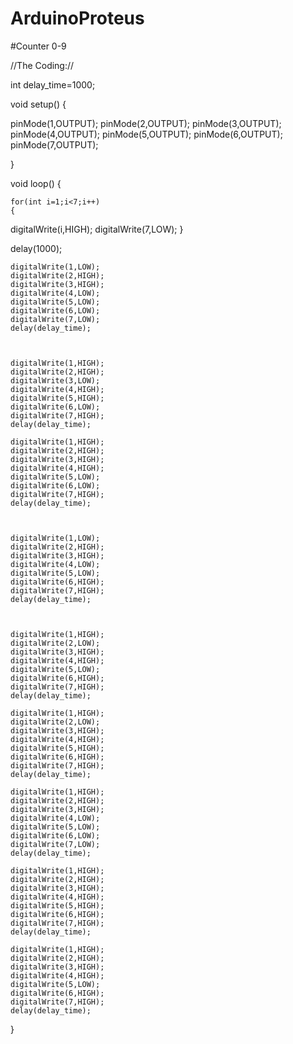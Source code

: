# ArduinoProteus

#Counter 0-9

//The Coding://


int delay_time=1000;

void setup() {
 
  
  pinMode(1,OUTPUT);
  pinMode(2,OUTPUT);
  pinMode(3,OUTPUT);
  pinMode(4,OUTPUT);
  pinMode(5,OUTPUT);
  pinMode(6,OUTPUT);
  pinMode(7,OUTPUT);

}

void loop() {

 
    for(int i=1;i<7;i++)
    {
   digitalWrite(i,HIGH);
   digitalWrite(7,LOW);
    }
   
 delay(1000);
  
    digitalWrite(1,LOW);
    digitalWrite(2,HIGH);
    digitalWrite(3,HIGH);
    digitalWrite(4,LOW);
    digitalWrite(5,LOW);
    digitalWrite(6,LOW);
    digitalWrite(7,LOW);
    delay(delay_time);



    digitalWrite(1,HIGH);
    digitalWrite(2,HIGH);
    digitalWrite(3,LOW);
    digitalWrite(4,HIGH);
    digitalWrite(5,HIGH);
    digitalWrite(6,LOW);
    digitalWrite(7,HIGH);
    delay(delay_time);
    
    digitalWrite(1,HIGH);
    digitalWrite(2,HIGH);
    digitalWrite(3,HIGH);
    digitalWrite(4,HIGH);
    digitalWrite(5,LOW);
    digitalWrite(6,LOW);
    digitalWrite(7,HIGH);
    delay(delay_time);



    digitalWrite(1,LOW);
    digitalWrite(2,HIGH);
    digitalWrite(3,HIGH);
    digitalWrite(4,LOW);
    digitalWrite(5,LOW);
    digitalWrite(6,HIGH);
    digitalWrite(7,HIGH);
    delay(delay_time);



    digitalWrite(1,HIGH);
    digitalWrite(2,LOW);
    digitalWrite(3,HIGH);
    digitalWrite(4,HIGH);
    digitalWrite(5,LOW);
    digitalWrite(6,HIGH);
    digitalWrite(7,HIGH);
    delay(delay_time);

    digitalWrite(1,HIGH);
    digitalWrite(2,LOW);
    digitalWrite(3,HIGH);
    digitalWrite(4,HIGH);
    digitalWrite(5,HIGH);
    digitalWrite(6,HIGH);
    digitalWrite(7,HIGH);
    delay(delay_time);

    digitalWrite(1,HIGH);
    digitalWrite(2,HIGH);
    digitalWrite(3,HIGH);
    digitalWrite(4,LOW);
    digitalWrite(5,LOW);
    digitalWrite(6,LOW);
    digitalWrite(7,LOW);
    delay(delay_time);

    digitalWrite(1,HIGH);
    digitalWrite(2,HIGH);
    digitalWrite(3,HIGH);
    digitalWrite(4,HIGH);
    digitalWrite(5,HIGH);
    digitalWrite(6,HIGH);
    digitalWrite(7,HIGH);
    delay(delay_time);

    digitalWrite(1,HIGH);
    digitalWrite(2,HIGH);
    digitalWrite(3,HIGH);
    digitalWrite(4,HIGH);
    digitalWrite(5,LOW);
    digitalWrite(6,HIGH);
    digitalWrite(7,HIGH);
    delay(delay_time);
  }
